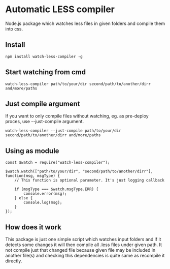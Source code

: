 # Automatic LESS compiler
Node.js package which watches less files in given folders and compile them into css.

## Install
```
npm install watch-less-compiler -g
```

## Start watching from cmd
```
watch-less-compiler path/to/your/dir second/path/to/another/dirr and/more/paths
```

## Just compile argument
If you want to only compile files without watching, eg. as pre-deploy proces, use --just-compile argument.
```
watch-less-compiler --just-compile path/to/your/dir second/path/to/another/dirr and/more/paths
```

## Using as module
```
const $watch = require("watch-less-compiler");

$watch.watch(["path/to/your/dir", "second/path/to/another/dirr"], function(msg, msgType) {
	// This function is optional parameter. It's just logging callback
	
	if (msgType === $watch.msgType.ERR) {
		console.error(msg);
	} else {
		console.log(msg);
	}
});
```

## How does it work
This package is just one simple script which watches input folders 
and if it detects some changes it will then compile all .less files under given path. 
It not compile just that changed file because given file may be included in another file(s)
and checking this dependencies is quite same as recompile it directly.